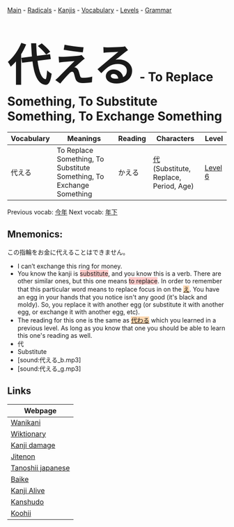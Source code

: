<style> bigfont {font-size: 100px}</style>
[Main](../README.md) -
[Radicals](../radicals.md) -
[Kanjis](../kanjis.md) -
[Vocabulary](../vocabulary.md) -
[Levels](../levels.md) -
[Grammar](../grammar.md)
# <bigfont> 代える</bigfont> - To Replace Something, To Substitute Something, To Exchange Something 

| Vocabulary | Meanings | Reading | Characters | Level |
| --- | --- | --- | --- | --- |
| 代える | To Replace Something, To Substitute Something, To Exchange Something | かえる |  [代](../kanjis/代.md) (Substitute, Replace, Period, Age) | [Level 6](../levels/wk_level6.md) |

Previous vocab: [今年](今年.md) Next vocab: [年下](年下.md) 

## Mnemonics:
この指輪をお金に代えることはできません。
* I can’t exchange this ring for money.
* You know the kanji is <span style="background-color:#ffcccb"> substitute</span>, and you know this is a verb. There are other similar ones, but this one means <span style="background-color:#ffcccb"> to replace</span>. In order to remember that this particular word means to replace focus in on the <span style="background-color:#fed8b1"> [え](https://jisho.org/search/え)</span>. You have an egg in your hands that you notice isn't any good (it's black and moldy). So, you replace it with another egg (or substitute it with another egg, or exchange it with another egg, etc).
* The reading for this one is the same as <span style="background-color:#fed8b1"> [代わる](https://jisho.org/search/代わる)</span> which you learned in a previous level. As long as you know that one you should be able to learn this one's reading as well.
* 代
* Substitute
* [sound:代える_b.mp3]
* [sound:代える_g.mp3]


## Links 

| Webpage |
| --- |
| [Wanikani          ](https://www.wanikani.com/kanji/代える) |
| [Wiktionary        ](https://en.wiktionary.org/wiki/代える) |
| [Kanji damage      ](http://www.kanjidamage.com/kanji/search?utf8=✓&q=代える) |
| [Jitenon           ](https://jitenon.com/kanji/代える) |
| [Tanoshii japanese ](https://www.tanoshiijapanese.com/dictionary/kanji.cfm?k=代える) |
| [Baike             ](https://baike.baidu.com/item/代える) |
| [Kanji Alive       ](https://app.kanjialive.com/代える) |
| [Kanshudo          ](https://www.kanshudo.com/searchmn?q=代える) |
| [Koohii            ](https://kanji.koohii.com/study/kanji/代える) |

